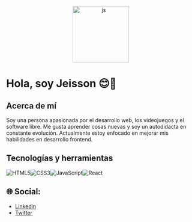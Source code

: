 <p align="center">
  <img src="https://encrypted-tbn0.gstatic.com/images?q=tbn:ANd9GcTab05l3ndGtZqyqxgTeOkmB7g2eDGyYrQp60gRu108tIEXOLQTl8tf9Jpx90UiNJEIv1Q&usqp=CAU" alt="js" width="150px"/>
</p>

# Hola, soy Jeisson  😊👋

## Acerca de mí
Soy una persona apasionada por el desarrollo web, los videojuegos y el software libre. Me gusta aprender cosas nuevas y soy un autodidacta en constante evolución.
Actualmente estoy enfocado en mejorar mis habilidades en desarrollo frontend.

## Tecnologías y herramientas

![HTML5](https://img.shields.io/badge/html5-%23E34F26.svg?style=for-the-badge&logo=html5&logoColor=white)![CSS3](https://img.shields.io/badge/css3-%231572B6.svg?style=for-the-badge&logo=css3&logoColor=white)![JavaScript](https://img.shields.io/badge/javascript-%23323330.svg?style=for-the-badge&logo=javascript&logoColor=%23F7DF1E)![React](https://img.shields.io/badge/react-%2320232a.svg?style=for-the-badge&logo=react&logoColor=%2361DAFB)

## 🌐 Social:
- [Linkedin](https://www.linkedin.com/in/jeisson-rodriguez-fp115/)
- [Twitter](https://twitter.com/JeissonR115)

